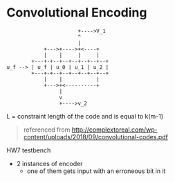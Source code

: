 # Convolutional Encoding

```ditaa {cmd args=[-E]}
                       +---->V_1
                       ^
                       | 
            +--->+---->+<----+
            |    |     |     |
        +---+-+--+--+--+--+--+--+
u_f --> | u_f | u_0 | u_1 | u_2 |
        +---+-+--+--+--+--+--+--+
            |    |           |
            +--->+<----------+
                 |
                 v
                 +---->v_2

```

L = constraint length of the code and is equal to k(m-1)

> referenced from http://complextoreal.com/wp-content/uploads/2018/09/convolutional-codes.pdf

HW7 testbench
- 2 instances of encoder
    - one of them gets input with an erroneous bit in it